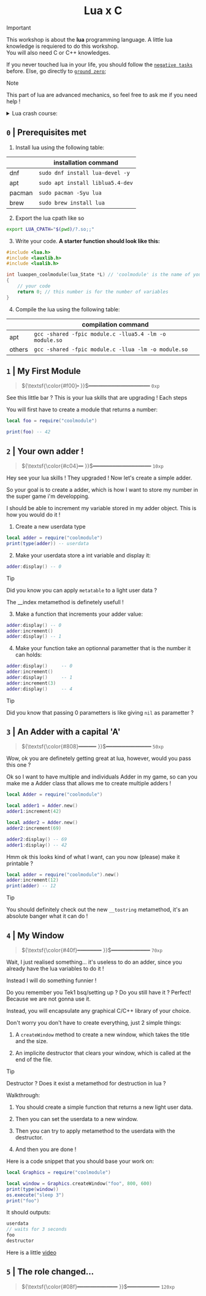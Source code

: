 <h1 align=center> Lua x C </h1>

> [!IMPORTANT]
> This workshop is about the **lua** programming language. A little lua
> knowledge is requiered to do this workshop.<br/>
> You will also need C or C++ knowledges.
> 
> If you never touched lua in your life, you should follow the
> [`negative tasks`](#-1--a-lua-world) before.
> Else, go directly to [`ground zero`](#0--prerequisites-met);

> [!NOTE]
> This part of lua are advanced mechanics, so feel free to ask me if you
> need help !

<details>
    <summary>  Lua crash course: </summary>

## `-1` | A lua world

Lua is an interpretted language created in 1993. It kinda looks like Ruby.

Here is what creating a variable looks like:
```lua
local num = 3
local str = "hello"
```

Lua is not strict typed, however, you can have a warning on the vscode
if your variable changes type
```lua
local a = 42
a = "foo" -- warning
```

And now you also learnt above how to do a comment !

Lua have 8 (or 9 it depends how you count) types:
- nil <br>
`local a = nil; local a;`
- number (and integer) <br>
`local a = 42; local a = 3.14`
- string <br>
`local a = "hello"`
- boolean <br>
`local a = true`
- thread <br>
`local a = coroutine.create(...)`
- function <br>
`function a() ... end`
- table <br>
`local a = { ... }`
- userdata <br>
`can't be created, it's a C pointer`

So normally you should understand the types from nil to thread.

The other ones are the ones we are mostly gonna use in this workshop.

However, we have to see more basics before.

## `-2` | Basic lua knowledge

Now we are gonna see some lua basics.

Here is three ways to do looping in lua:
```lua
local a = 0
while a < 10 do
    print(a)
    a = a + 1
end

for b = 0, 10 do
    print(b)
end

local c = 0
repeat
    print(c)
    c = c + 1
until c >= 10
```

Here is how to do conditions:
```lua
if you == "league player" then
    print("stinky")
elseif you == "at epitech" then
    print("stinky too")
else
    print("sticky again")
end
```
If checks for a `non-nil` and `not false` value.

```lua
if nil then -- wont do
    ... 
end
if 1 == 2 then -- 1 == 2 is false, so wont do
    ...
end
```

## `-3` | or functions, and

And here is a function (example for factorial recursive):
```lua
local function factorial(n)
    if (n == 1) or (n == 0) then
        return 1
    end
    return n * factorial(n)
end
```

Lua can have `;` but it is for psychopaths. You can also write lua on a single line, but that's also for psychopaths.
```lua
function f(n)if n<=0 then return 1 end return n*f(n-1)end
```
And yes this works.

You can also do ternary using only `or` and `and`. These opperators are really usefull since its not like C.

Here, the `or` will chose the first non-nil and non-false value, else it takes the last one:
```lua
false or 3 -- 3
42 or 53 -- 42
nil or false -- false
false or nil -- nil
```

`and` will do the opposite and return the first nil or false value he found, else it returns the last value:
```lua
false and 3 -- false
42 or 53 -- 53
nil or false -- nil
false or nil -- false
```

So using this, you can do ternary like that:
```lua
(condition and first) or second
```

Now we can improve our psychopath's factorial:
```lua
f=function(n)return n<=0 and 1 or n*f(n-1)end
```

## `-4` | Tables ~~and chairs~~

Tables are the most important mechanics in lua. It allows user to store any `value` at a given `key`. The key can be litterally anything.

To create a table, you just need to use `{}`. By default, if you don't give a key, it acts like an array, and the key are `1, 2, 3...`

```lua
local fruits = { "banana", "apple", "mango" }
print(fruits[1]) -- banana (not apple)
```

If your key is a string, you can access it with a dot:
```lua
local me = {
    money = 0,
    bitches = 0,
    int32limit = 2147483647
}
me.charism = 0
print(me.bitches) -- 0
```

You can also loop through the tables using the for loop:
```lua
for key, value in pairs(me) do
    print(key, value) -- money 0, bitches 0, ...
end
```

Tables can have functions in it, which is interesting in OOP mechanics.

So to call them, you can just call them with `.`, but if you need to actually get the table used to call the function, you can use `:` and you will get the `self` variable.
```lua
local me = {
    age = 19,
    name = "pol"
}

function me.sayHi()
    print("Hi")
end

function me:birthday()
    self.age = self.age + 1
end

me.sayHi() -- Hi
print(me.age) -- 19
me:birthday()
print(me.age) -- 20
```

You can also use something that is called metatables to actually give tables funny attributes. But I let you search by your own.

Finally ! Now you can start the workshop !

</details>

## `0` | Prerequisites met

1. Install lua using the following table:

|        | installation command             |
|--------|----------------------------------|
| dnf    | `sudo dnf install lua-devel -y`  |
| apt    | `sudo apt install liblua5.4-dev` |
| pacman | `sudo pacman -Syu lua`           |
| brew   | `sudo brew install lua`          |

2. Export the lua cpath like so
```sh
export LUA_CPATH="$(pwd)/?.so;;"
```

3. Write your code. **A starter function should look like this:**
```c
#include <lua.h>
#include <lauxlib.h>
#include <lualib.h>

int luaopen_coolmodule(lua_State *L) // 'coolmodule' is the name of your module !
{
    // your code
    return 0; // this number is for the number of variables
}
```

4. Compile the lua using the following table:

|        | compilation command                                    |
|--------|--------------------------------------------------------|
| apt    | `gcc -shared -fpic module.c -llua5.4 -lm -o module.so` |
| others | `gcc -shared -fpic module.c -llua -lm -o module.so`    |

## `1` | My First Module
> ${\textsf{\color{#f00}╸}}$━━━━━━━━━━━━━━━━━━━ `0xp`

See this little bar ? This is your lua skills that are upgrading ! Each steps 

You will first have to create a module that returns a number:
```lua
local foo = require("coolmodule")

print(foo) -- 42
```

## `2` | Your own adder !
> ${\textsf{\color{#c04}━╸}}$━━━━━━━━━━━━━━━━━━ `10xp`

Hey see your lua skills ! They upgraded ! Now let's create a simple adder.

So your goal is to create a adder, which is how I want to store my number in the super game i'm developping.

I should be able to increment my variable stored in my adder object. This is how you would do it !

1. Create a new userdata type
```lua
local adder = require("coolmodule")
print(type(adder)) -- userdata
```

2. Make your userdata store a int variable and display it:
```lua
adder:display() -- 0
```

> [!TIP]
> Did you know you can apply `metatable` to a light user data ?
>
> The __index metamethod is definetely usefull !

3. Make a function that increments your adder value:
```lua
adder:display() -- 0
adder:increment()
adder:display() -- 1
```

4. Make your function take an optionnal parametter that is the number it can holds:
```lua
adder:display()     -- 0
adder:increment()
adder:display()     -- 1
adder:increment(3)
adder:display()     -- 4
```

> [!TIP]
> Did you know that passing 0 parametters is like giving `nil` as
> parametter ?

## `3` | An Adder with a capital 'A'
> ${\textsf{\color{#808}━━━━━╸}}$━━━━━━━━━━━━━━ `50xp`

Wow, ok you are definetely getting great at lua, however, would you pass this one ?

Ok so I want to have multiple and individuals Adder in my game, so can you make me a Adder class that allows me to create multiple adders !

```lua
local Adder = require("coolmodule")

local adder1 = Adder.new()
adder1:increment(42)

local adder2 = Adder.new()
adder2:increment(69)

adder2:display() -- 69
adder1:display() -- 42
```

Hmm ok this looks kind of what I want, can  you now (please) make it printable ?
```lua
local adder = require("coolmodule").new()
adder:increment(12)
print(adder) -- 12
```
> [!TIP]
> You should definitely check out the new `__tostring` metamethod, it's an absolute banger what it can do !

## `4` | My Window
> ${\textsf{\color{#40f}━━━━━━━╸}}$━━━━━━━━━━━━ `70xp`

Wait, I just realised something... it's useless to do an adder, since you already have the lua variables to do it !

Instead I will do something funnier !

Do you remember you Tek1 bsq/setting up ? Do you still have it ? Perfect! Because we are not gonna use it.

Instead, you will encapsulate any graphical C/C++ library of your choice. 

Don't worry you don't have to create everything, just 2 simple things:

1. A `createWindow` method to create a new window, which takes the title and the size.

2. An implicite destructor that clears your window, which is called at the end of the file.

> [!TIP]
> Destructor ? Does it exist a metamethod for destruction in lua ?

Walkthrough:

1. You should create a simple function that returns a new light user data.

2. Then you can set the userdata to a new window.

3. Then you can try to apply metamethod to the userdata with the destructor.

4. And then you are done !

Here is a code snippet that you should base your work on:
```lua
local Graphics = require("coolmodule")

local window = Graphics.createWindow("foo", 800, 600)
print(type(window))
os.execute("sleep 3")
print("foo")
```

It should outputs:
```c
userdata
// waits for 3 seconds
foo
destructor
```

Here is a little [video](./assets/video.mp4)

## `5` | The role changed...
> ${\textsf{\color{#08f}━━━━━━━━━━━━╸}}$━━━━━━━━━━ `120xp`
